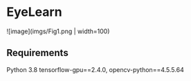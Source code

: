 # EyeLearn

![image](imgs/Fig1.png | width=100)


## Requirements
Python 3.8
tensorflow-gpu==2.4.0,
opencv-python==4.5.5.64
